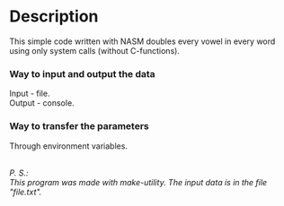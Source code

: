 # Description
This simple code written with NASM doubles every vowel in every word using only system calls (without C-functions).
### Way to input and output the data
Input - file. <br />
Output - console.
### Way to transfer the parameters
Through environment variables. <br />  <br />

*P. S.: <br /> 
This program was made with make-utility. The input data is in the file "file.txt".*
